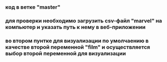 ### код в ветке "master"
### для проверки необходимо загрузить csv-файл "marvel" на компьютер и указать путь к нему в веб-приложении
### во втором пунтке для визуализации по умолчаению в качестве второй переменной "film" и осуществляется выбор второй переменной для визуализации
